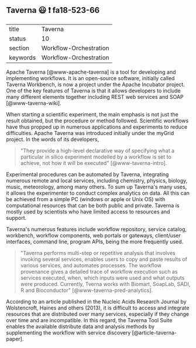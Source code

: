 ## Taverna  :smiley: :exclamation: fa18-523-66



|          |                        |
| -------- | ---------------------- |
| title    | Taverna                | 
| status   | 10                     |
| section  | Workflow-Orchestration |
| keywords | Workflow-Orchestration |

Apache Taverna [@www-apache-taverna] is a tool for developing and implementing workflows.
It is an open-source software, initially called Taverna Workbench, is
now a project under the Apache Incubator project. One of the key
features of Taverna is that it allows developers to include many
different elements together including REST web services and SOAP
[@www-taverna-wiki].

When starting a scientific experiment, the main emphasis is not just
the result obtained, but the procedure or method followed. Scientific
workflows have thus propped up in numerous applications and
experiments to reduce difficulties. Apache Taverna was introduced
initially under the myGrid project. In the words of its developers,

> "They provide a high-level declarative way of specifying what a
>  particular in silico experiment modelled by a workflow is set to
>  achieve, not how it will be executed" [@www-taverna-intro].

Experimental procedures can be automated by Taverna, integrating
numerous remote and local services, including chemistry, physics,
biology, music, meteorology, among many others. To sum up Taverna's
many uses, it allows the experimenter to conduct complex analytics on
data.  All this can be achieved from a simple PC (windows or apple or
Unix OS) with computational resources that can be both public and
private. Taverna is mostly used by scientists who have limited access
to resources and support.

Taverna's numerous features include workflow repository, service
catalog, workbench, workflow components, web portals or gateways,
client/user interfaces, command line, program APIs, being the more
frequently used.

> "Taverna performs multi-step or repetitive analysis that involves
> invoking several services, enables users to copy and paste results
> of various services, and automates processes. The workflow
> provenance gives a detailed trace of workflow execution such as
> services executed, when, which inputs were used and what outputs
> were produced. Currently, Tverna works with Biomart, SoapLab, SADI,
> R and Bioconductor" [@www-taverna-pred-analytics].

According to an article published in the Nucleic Acids Research Journal by
Wolstencroft, Haines and others (2013), it is difficult to access and integrate
resources that are distributed over many services, especially if they change
over time and are incompatible.  In this regard, the Taverna Tool Suite enables the
available distribute data and analysis methods by supplementing the
workflow with service discovery [@article-taverna-paper].



